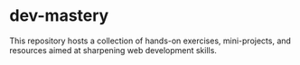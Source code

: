 # dev-mastery
This repository hosts a collection of hands-on exercises, mini-projects, and resources aimed at sharpening web development skills. 
